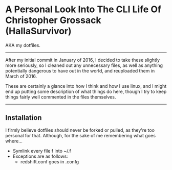 # A Personal Look Into The CLI Life Of Christopher Grossack (HallaSurvivor)

AKA my dotfiles.

---

After my initial commit in January of 2016, I decided to take these slightly more seriously, so I cleaned out any unnecessary files, as well as anything potentially dangerous to have out in the world, and reuploaded them in March of 2016.

These are certainly a glance into how I think and how I use linux, and I might end up putting some description of what things do here, though I try to keep things fairly well commented in the files themselves.

---

## Installation

I firmly believe dotfiles should never be forked or pulled, as they're too personal for that. Although, for the sake of me remembering what goes where...

+ Symlink every file f into ~/.f
+ Exceptions are as follows:
  + redshift.conf goes in .confg
